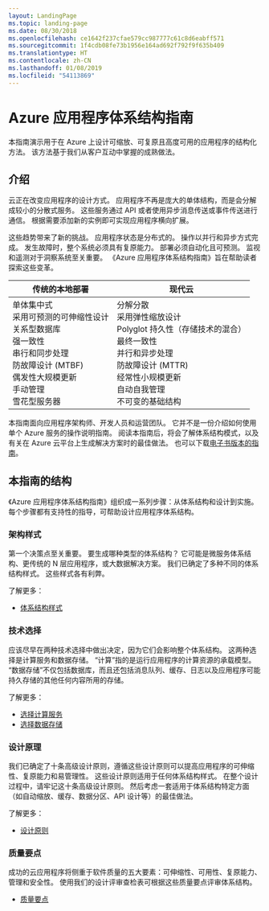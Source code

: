 ```yaml
---
layout: LandingPage
ms.topic: landing-page
ms.date: 08/30/2018
ms.openlocfilehash: ce1642f237cfae579cc987777c61c8d6eabff571
ms.sourcegitcommit: 1f4cdb08fe73b1956e164ad692f792f9f635b409
ms.translationtype: HT
ms.contentlocale: zh-CN
ms.lasthandoff: 01/08/2019
ms.locfileid: "54113869"
---
```

# <a name="azure-application-architecture-guide"></a>Azure 应用程序体系结构指南

本指南演示用于在 Azure 上设计可缩放、可复原且高度可用的应用程序的结构化方法。 该方法基于我们从客户互动中掌握的成熟做法。

## <a name="introduction"></a>介绍

云正在改变应用程序的设计方式。 应用程序不再是庞大的单体结构，而是会分解成较小的分散式服务。 这些服务通过 API 或者使用异步消息传送或事件传送进行通信。 根据需要添加新的实例即可实现应用程序横向扩展。

这些趋势带来了新的挑战。 应用程序状态是分布式的。 操作以并行和异步方式完成。 发生故障时，整个系统必须具有复原能力。 部署必须自动化且可预测。 监视和遥测对于洞察系统至关重要。 《Azure 应用程序体系结构指南》旨在帮助读者探索这些变革。

<!-- markdownlint-disable MD033 -->

<table>
<thead>
    <tr><th>传统的本地部署</th><th>现代云</th></tr>
</thead>
<tbody>
<tr><td>单体集中式<br/>
采用可预测的可伸缩性设计<br/>
关系型数据库<br/>
强一致性<br/>
串行和同步处理<br/>
防故障设计 (MTBF)<br/>
偶发性大规模更新<br/>
手动管理<br/>
雪花型服务器</td>
<td>
分解分散<br/>
采用弹性缩放设计<br/>
Polyglot 持久性（存储技术的混合）<br/>
最终一致性<br/>
并行和异步处理<br/>
防故障设计 (MTTR)<br/>
经常性小规模更新<br/>
自动自我管理<br/>
不可变的基础结构<br/>
</td>
</tbody>
</table>

<!-- markdownlint-enable MD033 -->

本指南面向应用程序架构师、开发人员和运营团队。 它并不是一份介绍如何使用单个 Azure 服务的操作说明指南。 阅读本指南后，将会了解体系结构模式，以及有关在 Azure 云平台上生成解决方案时的最佳做法。 也可以下载[电子书版本的指南][ebook]。

## <a name="how-this-guide-is-structured"></a>本指南的结构

《Azure 应用程序体系结构指南》组织成一系列步骤：从体系结构和设计到实施。 每个步骤都有支持性的指导，可帮助设计应用程序体系结构。

### <a name="architecture-styles"></a>架构样式

第一个决策点至关重要。 要生成哪种类型的体系结构？ 它可能是微服务体系结构、更传统的 N 层应用程序，或大数据解决方案。 我们已确定了多种不同的体系结构样式。 这些样式各有利弊。

了解更多：

- [体系结构样式](./architecture-styles/index.md)

### <a name="technology-choices"></a>技术选择

应该尽早在两种技术选择中做出决定，因为它们会影响整个体系结构。 这两种选择是计算服务和数据存储。 “计算”指的是运行应用程序的计算资源的承载模型。 “数据存储”不仅包括数据库，而且还包括消息队列、缓存、日志以及应用程序可能持久存储的其他任何内容所用的存储。

了解更多：

- [选择计算服务](./technology-choices/compute-overview.md)
- [选择数据存储](./technology-choices/data-store-overview.md)

### <a name="design-principles"></a>设计原理

我们已确定了十条高级设计原则，遵循这些设计原则可以提高应用程序的可伸缩性、复原能力和易管理性。 这些设计原则适用于任何体系结构样式。 在整个设计过程中，请牢记这十条高级设计原则。 然后考虑一套适用于体系结构特定方面（如自动缩放、缓存、数据分区、API 设计等）的最佳做法。

了解更多：

- [设计原则](./design-principles/index.md)

### <a name="quality-pillars"></a>质量要点

成功的云应用程序将侧重于软件质量的五大要素：可伸缩性、可用性、复原能力、管理和安全性。 使用我们的设计评审查检表可根据这些质量要点评审体系结构。

- [质量要点](./pillars.md)

[ebook]: https://azure.microsoft.com/campaigns/cloud-application-architecture-guide/
